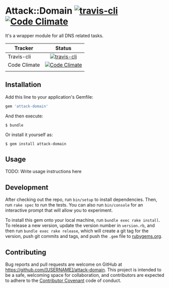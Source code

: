 # Attack::Domain [![travis-cli](https://api.travis-ci.org/TechArchSA/attack-domain.svg)](https://travis-ci.org/TechArchSA/attack-domain/) [![Code Climate](https://codeclimate.com/github/TechArchSA/attack-domain/badges/gpa.svg)](https://codeclimate.com/github/TechArchSA/attack-domain)

It's a wrapper module for all DNS related tasks. 


| Tracker      |                                                                     **Status**                                                                     |
|--------------|:--------------------------------------------------------------------------------------------------------------------------------------------------:|
| Travis-cli   | [![travis-cli](https://api.travis-ci.org/TechArchSA/attack-domain.svg)](https://travis-ci.org/TechArchSA/attack-domain/)                           |
| Code Climate | [![Code Climate](https://codeclimate.com/github/TechArchSA/attack-domain/badges/gpa.svg)](https://codeclimate.com/github/TechArchSA/attack-domain) |
|              |                                                                                                                                                    |







## Installation

Add this line to your application's Gemfile:

```ruby
gem 'attack-domain'
```

And then execute:

    $ bundle

Or install it yourself as:

    $ gem install attack-domain

## Usage

TODO: Write usage instructions here

## Development

After checking out the repo, run `bin/setup` to install dependencies. Then, run `rake spec` to run the tests. You can also run `bin/console` for an interactive prompt that will allow you to experiment.

To install this gem onto your local machine, run `bundle exec rake install`. To release a new version, update the version number in `version.rb`, and then run `bundle exec rake release`, which will create a git tag for the version, push git commits and tags, and push the `.gem` file to [rubygems.org](https://rubygems.org).

## Contributing

Bug reports and pull requests are welcome on GitHub at https://github.com/[USERNAME]/attack-domain. This project is intended to be a safe, welcoming space for collaboration, and contributors are expected to adhere to the [Contributor Covenant](http://contributor-covenant.org) code of conduct.


